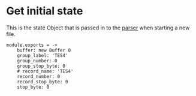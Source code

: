 # Get initial state

This is the state Object that is passed in to the [parser](./main.coffee.md) when starting a new file.

	module.exports = ->
		buffer: new Buffer 0
		group_label: 'TES4'
		group_number: 0
		group_stop_byte: 0
		# record_name: 'TES4'
		record_number: 0
		record_stop_byte: 0
		stop_byte: 0
